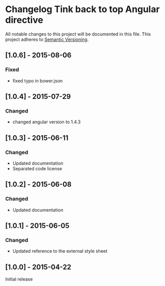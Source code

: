 # Changelog Tink back to top Angular directive

All notable changes to this project will be documented in this file.
This project adheres to [Semantic Versioning](http://semver.org/).

<!--
## [Unreleased] - [unreleased]

### Added
### Changed
### Deprecated
### Removed
### Fixed
### Security
-->

## [1.0.6] - 2015-08-06

### Fixed
- fixed typo in bower.json

## [1.0.4] - 2015-07-29

### Changed
- changed angular version to 1.4.3

## [1.0.3] - 2015-06-11

### Changed
- Updated documentation
- Separated code license



## [1.0.2] - 2015-06-08

### Changed
- Updated documentation



## [1.0.1] - 2015-06-05

### Changed
- Updated reference to the external style sheet



## [1.0.0] - 2015-04-22

Initial release
